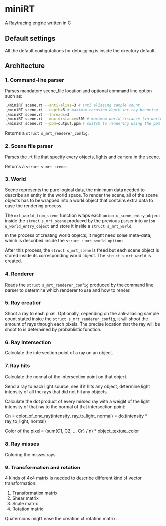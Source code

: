 # miniRT

A Raytracing engine written in C

## Default settings

All the default configutations for debugging is inside the directory default.

## Architecture

### 1. Command-line parser

Parses mandatory scene_file location and optional command line option such as:

```bash
./miniRT scene.rt --anti-alias=3 # anti aliasing sample count
./miniRT scene.rt --depth=5 # maximum recusion depth for ray bouncing
./miniRT scene.rt --threads=3 
./miniRT scene.rt --max-distance=300 # maximum world distance (in world space unit), dont render after such distance
./miniRT scene.rt --ppm=output.ppm # switch to rendering using the ppm renderer instead of MLX42
```

Returns a `struct s_mrt_renderer_config`.

### 2. Scene file parser

Parses the .rt file that specify every objects, lights and camera in the scene.

Returns a `struct s_mrt_scene`.

### 3. World

Scene represents the pure logical data, the minimum data needed to describe an entity in the world space. To render the scene, all of the scene objects has to be wrapped into a world object that contains extra data to ease the rendering process.

The `mrt_world_from_scene` function wraps each `union u_scene_entry_object` inside the `struct s_mrt_scene` produced by the previous parser into `union u_world_entry_object` and store it inside a `struct s_mrt_world`.

In the process of creating world objects, it might need some meta-data, which is described inside the `struct s_mrt_world_options`.

After this process, the `struct s_mrt_scene` is freed but each scene object is stored inside its corresponding world object. The `struct s_mrt_world` is created.

### 4. Renderer

Reads the `struct s_mrt_renderer_config` produced by the command line parser to determine which renderer to use and how to render.

### 5. Ray creation

Shoot a ray to each pixel. Optionally, depending on the anti-aliasing sample count stated inside the `struct s_mrt_renderer_config`, it will shoot the amount of rays through each pixels. The precise location that the ray will be shoot to is determined by probablistic function.

### 6. Ray Intersection

Calculate the intersection point of a ray on an object.

### 7. Ray hits

Calculate the normal of the intersection point on that object.

Send a ray to each light source, see if it hits any object, determine light intensity of all the rays that did not hit any objects.

Calculate the dot product of every missed ray with a weight of the light intensity of that ray to the normal of that intersection point:

Cn = color_of_one_ray(intensity, ray_to_light, normal) = dot(intensity * ray_to_light, normal)

Color of the pixel = (sum(C1, C2, ... Cn) / n) * object_texture_color

### 8. Ray misses

Coloring the misses rays.

### 9. Transformation and rotation

4 kinds of 4x4 matrix is needed to describe different kind of vector transformation:

1. Transformation matrix
2. Shear matrix
3. Scale matrix
4. Rotation matrix

Quaternions might ease the creation of rotation matrix.
